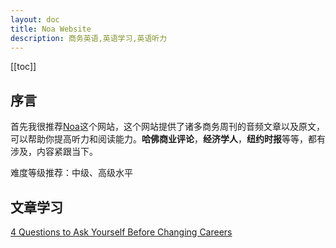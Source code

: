 ```yaml
---
layout: doc
title: Noa Website
description: 商务英语,英语学习,英语听力
---
```


[[toc]]

## 序言

首先我很推荐[Noa](https://newsoveraudio.com)这个网站，这个网站提供了诸多商务周刊的音频文章以及原文，可以帮助你提高听力和阅读能力。**哈佛商业评论**，**经济学人**，**纽约时报**等等，都有涉及，内容紧跟当下。

难度等级推荐：中级、高级水平

## 文章学习

[4 Questions to Ask Yourself Before Changing Careers](./articles/bec/noa/4-questions-to-ask-yourself-before-changing-careers.md)
